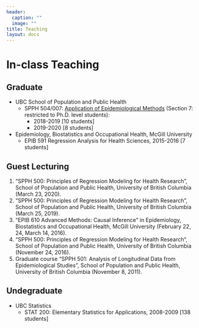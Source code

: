 ```yaml
---
header:
  caption: ""
  image: ""
title: Teaching
layout: docs
---
```


# In-class Teaching

## Graduate
- UBC School of Population and Public Health 
  - SPPH 504/007: [Application of Epidemiological Methods](https://med-fom-spph.sites.olt.ubc.ca/files/2018/04/SPPH-504-007-Course-Outline-Sep-2019.pdf) (Section 7: restricted to Ph.D. level students): 
      - 2018-2019 [10 students]
      - 2019-2020 [8 students]
- Epidemiology, Biostatistics and Occupational Health, McGill University
  - EPIB 591 Regression Analysis for Health Sciences, 2015-2016 [7 students]

## Guest Lecturing

1.	“SPPH 500: Principles of Regression Modeling for Health Research”, School of Population and Public Health, University of British Columbia (March 23, 2020).
2.	“SPPH 500: Principles of Regression Modeling for Health Research”, School of Population and Public Health, University of British Columbia (March 25, 2019).
3. “EPIB 610 Advanced Methods: Causal Inference” in Epidemiology, Biostatistics and Occupational Health, McGill University (February 22, 24, March 14, 2016).
4.	“SPPH 500: Principles of Regression Modeling for Health Research”, School of Population and Public Health, University of British Columbia (November 24, 2016).
5.	Graduate course “SPPH 501: Analysis of Longitudinal Data from Epidemiological Studies”, School of Population and Public Health, University of British Columbia (November 8, 2011).


## Undegraduate
- UBC Statistics
  - STAT 200: Elementary Statistics for Applications, 2008-2009 [138 students]